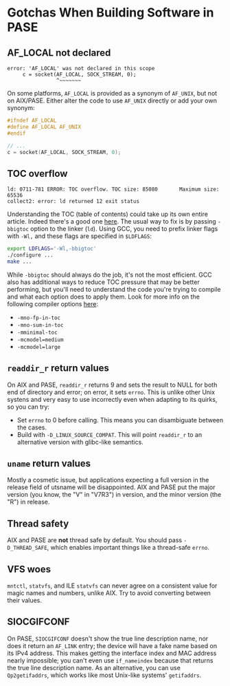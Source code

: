 # Gotchas When Building Software in PASE

## AF_LOCAL not declared

```text
error: 'AF_LOCAL' was not declared in this scope
     c = socket(AF_LOCAL, SOCK_STREAM, 0);
                ^~~~~~~~
```

On some platforms, `AF_LOCAL` is provided as a synonym of `AF_UNIX`, but not on AIX/PASE. Either alter the code to use `AF_UNIX` directly or add your own synonym:

```C
#ifndef AF_LOCAL
#define AF_LOCAL AF_UNIX
#endif

// ...
c = socket(AF_LOCAL, SOCK_STREAM, 0);
```

## TOC overflow

```text
ld: 0711-781 ERROR: TOC overflow. TOC size: 85080       Maximum size: 65536
collect2: error: ld returned 12 exit status
```

Understanding the TOC (table of contents) could take up its own entire article. Indeed there's a good one [here](https://www.ibm.com/developerworks/rational/library/overview-toc-aix/index.html). The usual way to fix is by passing `-bbigtoc` option to the linker (`ld`). Using GCC, you need to prefix linker flags with `-Wl,` and these flags are specified in `$LDFLAGS`:

```bash
export LDFLAGS='-Wl,-bbigtoc'
./configure ...
make ...
```

While `-bbigtoc` should always do the job, it's not the most efficient. GCC also has additional ways to reduce TOC pressure that may be better performing, but you'll need to understand the code you're trying to compile and what each option does to apply them. Look for more info on the following compiler options [here](https://gcc.gnu.org/onlinedocs/gcc/RS_002f6000-and-PowerPC-Options.html#RS_002f6000-and-PowerPC-Options):

- `-mno-fp-in-toc`
- `-mno-sum-in-toc`
- `-mminimal-toc`
- `-mcmodel=medium`
- `-mcmodel=large`

## `readdir_r` return values

On AIX and PASE, `readdir_r` returns 9 and sets the result to NULL for both end of directory and error; on error, it sets `errno`.
This is unlike other Unix systens and very easy to use incorrectly even when adapting to its quirks, so you can try:

- Set `errno` to 0 before calling. This means you can disambiguate between the cases.
- Build with `-D_LINUX_SOURCE_COMPAT`. This will point `readdir_r` to an alternative version with glibc-like semantics.

## `uname` return values

Mostly a cosmetic issue, but applications expecting a full version in the release field of utsname will be disappointed.
AIX and PASE put the major version (you know, the "V" in "V7R3") in version, and the minor version (the "R") in release.

## Thread safety

AIX and PASE are **not** thread safe by default. You should pass `-D_THREAD_SAFE`, which enables important things like a thread-safe `errno`.

## VFS woes

`mntctl`, `statvfs`, and ILE `statvfs` can never agree on a consistent value for magic names and numbers, unlike AIX.
Try to avoid converting between their values.

## SIOCGIFCONF

On PASE, `SIOCGIFCONF` doesn't show the true line description name, nor does it return an `AF_LINK` entry; the device will have a fake name based on its IPv4 address.
This makes getting the interface index and MAC address nearly impossible; you can't even use `if_nameindex` because that returns the true line description name.
As an alternative, you can use `Qp2getifaddrs`, which works like most Unix-like systems' `getifaddrs`.